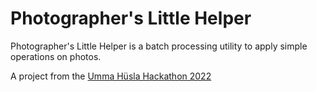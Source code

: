 # Photographer's Little Helper
Photographer's Little Helper is a batch processing utility to apply simple operations on photos.

A project from the [Umma Hüsla Hackathon 2022](https://digitaleinitiativen.at/umma-huesla-hackathon/)

